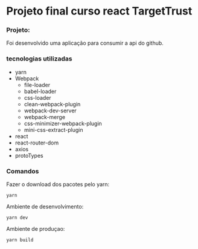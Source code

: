 # Projeto final curso react TargetTrust

### Projeto:
Foi desenvolvido uma aplicação para consumir a api do github.

### tecnologias utilizadas
- yarn
- Webpack
  - file-loader
  - babel-loader
  - css-loader
  - clean-webpack-plugin
  - webpack-dev-server
  - webpack-merge
  - css-minimizer-webpack-plugin
  - mini-css-extract-plugin
- react
- react-router-dom
- axios
- protoTypes


### Comandos

Fazer o download dos pacotes pelo yarn:
```
yarn
```

Ambiente de desenvolvimento:
```
yarn dev
```
Ambiente de produçao:

```
yarn build
```
